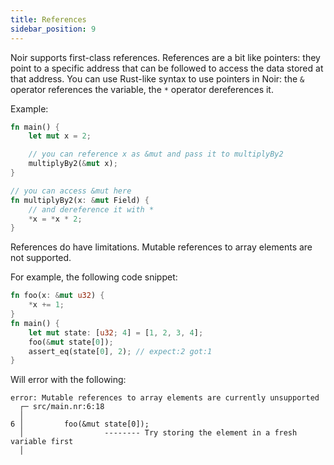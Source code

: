 ```yaml
---
title: References
sidebar_position: 9
---
```


Noir supports first-class references. References are a bit like pointers: they point to a specific address that can be followed to access the data stored at that address. You can use Rust-like syntax to use pointers in Noir: the `&` operator references the variable, the `*` operator dereferences it.

Example:

```rust
fn main() {
    let mut x = 2;

    // you can reference x as &mut and pass it to multiplyBy2
    multiplyBy2(&mut x);
}

// you can access &mut here
fn multiplyBy2(x: &mut Field) {
    // and dereference it with *
    *x = *x * 2;
}
```

References do have limitations. Mutable references to array elements are not supported.

For example, the following code snippet:
```rust
fn foo(x: &mut u32) {
    *x += 1;
}
fn main() {
    let mut state: [u32; 4] = [1, 2, 3, 4];
    foo(&mut state[0]);
    assert_eq(state[0], 2); // expect:2 got:1
}
```
Will error with the following:
```
error: Mutable references to array elements are currently unsupported
  ┌─ src/main.nr:6:18
  │
6 │         foo(&mut state[0]);
  │                  -------- Try storing the element in a fresh variable first
  │
```

